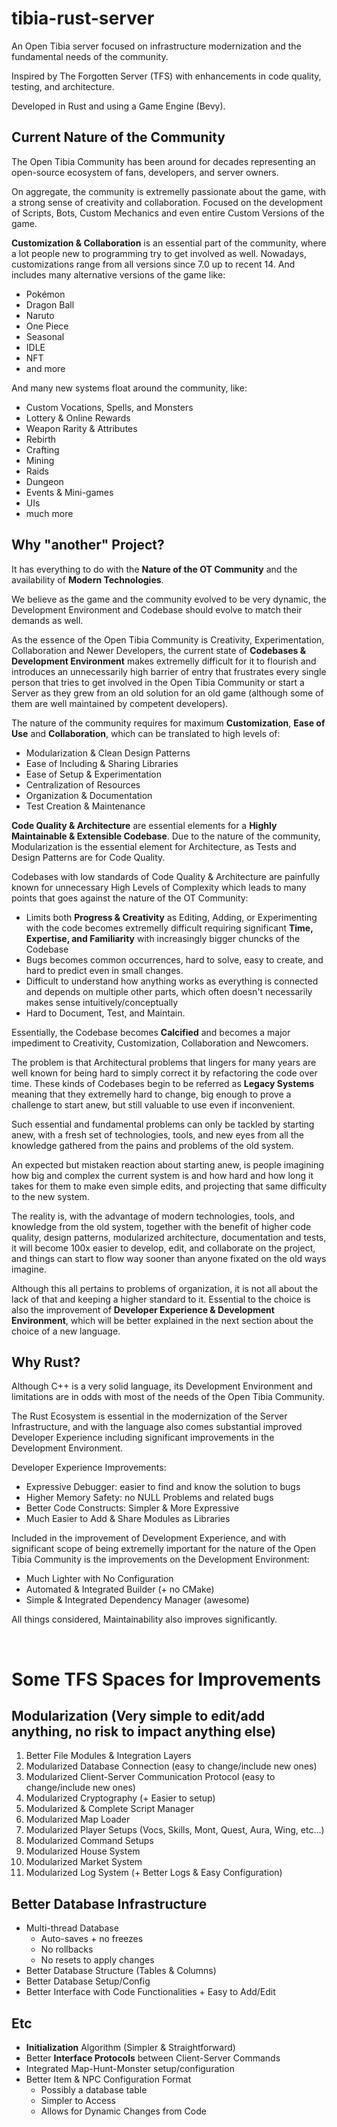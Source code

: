 # tibia-rust-server
An Open Tibia server focused on infrastructure modernization and the fundamental needs of the community.

Inspired by The Forgotten Server (TFS) with enhancements in code quality, testing, and architecture.

Developed in Rust and using a Game Engine (Bevy).

## Current Nature of the Community

The Open Tibia Community has been around for decades representing an open-source ecosystem of fans, developers, and server owners.

On aggregate, the community is extremelly passionate about the game, with a strong sense of creativity and collaboration. Focused on the development of Scripts, Bots, Custom Mechanics and even entire Custom Versions of the game. 

**Customization & Collaboration** is an essential part of the community, where a lot people new to programming try to get involved as well. Nowadays, customizations range from all versions since 7.0 up to recent 14. And includes many alternative versions of the game like:
- Pokémon
- Dragon Ball
- Naruto
- One Piece
- Seasonal
- IDLE
- NFT
- and more

And many new systems float around the community, like:
- Custom Vocations, Spells, and Monsters
- Lottery & Online Rewards
- Weapon Rarity & Attributes
- Rebirth
- Crafting
- Mining
- Raids
- Dungeon
- Events & Mini-games
- UIs
- much more

## Why "another" Project?
It has everything to do with the **Nature of the OT Community** and the availability of **Modern Technologies**.

We believe as the game and the community evolved to be very dynamic, the Development Environment and Codebase should evolve to match their demands as well.

As the essence of the Open Tibia Community is Creativity, Experimentation, Collaboration and Newer Developers, the current state of **Codebases & Development Environment** makes extremelly difficult for it to flourish and introduces an unnecessarily high barrier of entry that frustrates every single person that tries to get involved in the Open Tibia Community or start a Server as they grew from an old solution for an old game (although some of them are well maintained by competent developers). 

The nature of the community requires for maximum **Customization**, **Ease of Use** and **Collaboration**, which can be translated to high levels of:
- Modularization & Clean Design Patterns
- Ease of Including & Sharing Libraries
- Ease of Setup & Experimentation
- Centralization of Resources
- Organization & Documentation
- Test Creation & Maintenance

**Code Quality & Architecture** are essential elements for a **Highly Maintainable & Extensible Codebase**. Due to the nature of the community, Modularization is the essential element for Architecture, as Tests and Design Patterns are for Code Quality.

Codebases with low standards of Code Quality & Architecture are painfully known for unnecessary High Levels of Complexity which leads to many points that goes against the nature of the OT Community:
- Limits both **Progress & Creativity** as Editing, Adding, or Experimenting with the code becomes extremelly difficult requiring significant **Time, Expertise, and Familiarity** with increasingly bigger chuncks of the Codebase
- Bugs becomes common occurrences, hard to solve, easy to create, and hard to predict even in small changes.
- Difficult to understand how anything works as everything is connected and depends on multiple other parts, which often doesn't necessarily makes sense intuitively/conceptually
- Hard to Document, Test, and Maintain.

Essentially, the Codebase becomes **Calcified** and becomes a major impediment to Creativity, Customization, Collaboration and Newcomers.

The problem is that Architectural problems that lingers for many years are well known for being hard to simply correct it by refactoring the code over time. These kinds of Codebases begin to be referred as **Legacy Systems** meaning that they extremelly hard to change, big enough to prove a challenge to start anew, but still valuable to use even if inconvenient.

Such essential and fundamental problems can only be tackled by starting anew, with a fresh set of technologies, tools, and new eyes from all the knowledge gathered from the pains and problems of the old system.

An expected but mistaken reaction about starting anew, is people imagining how big and complex the current system is and how hard and how long it takes for them to make even simple edits, and projecting that same difficulty to the new system.

The reality is, with the advantage of modern technologies, tools, and knowledge from the old system, together with the benefit of higher code quality, design patterns, modularized architecture, documentation and tests, it will become 100x easier to develop, edit, and collaborate on the project, and things can start to flow way sooner than anyone fixated on the old ways imagine.

Although this all pertains to problems of organization, it is not all about the lack of that and keeping a higher standard to it. Essential to the choice is also the improvement of **Developer Experience & Development Environment**, which will be better explained in the next section about the choice of a new language.

## Why Rust?

Although C++ is a very solid language, its Development Environment and limitations are in odds with most of the needs of the Open Tibia Community.

The Rust Ecosystem is essential in the modernization of the Server Infrastructure, and with the language also comes substantial improved Developer Experience including significant improvements in the Development Environment.

Developer Experience Improvements:
- Expressive Debugger: easier to find and know the solution to bugs
- Higher Memory Safety: no NULL Problems and related bugs
- Better Code Constructs: Simpler & More Expressive
- Much Easier to Add & Share Modules as Libraries
 
Included in the improvement of Development Experience, and with significant scope of being extremelly important for the nature of the Open Tibia Community is the improvements on the Development Environment:
- Much Lighter with No Configuration
- Automated & Integrated Builder (+ no CMake)
- Simple & Integrated Dependency Manager (awesome)

All things considered, Maintainability also improves significantly.

</br>

# Some TFS Spaces for Improvements
## **Modularization** (Very simple to edit/add anything, no risk to impact anything else)
  1. Better File Modules & Integration Layers
  2. Modularized Database Connection (easy to change/include new ones)
  3. Modularized Client-Server Communication Protocol (easy to change/include new ones)
  4. Modularized Cryptography (+ Easier to setup)
  5. Modularized & Complete Script Manager
  6. Modularized Map Loader
  7. Modularized Player Setups (Vocs, Skills, Mont, Quest, Aura, Wing, etc...)
  8. Modularized Command Setups
  9. Modularized House System
  10. Modularized Market System
  11. Modularized Log System (+ Better Logs & Easy Configuration)

## Better **Database Infrastructure**
- Multi-thread Database
  - Auto-saves + no freezes
  - No rollbacks
  - No resets to apply changes
- Better Database Structure (Tables & Columns)
- Better Database Setup/Config
- Better Interface with Code Functionalities + Easy to Add/Edit

## Etc
- **Initialization** Algorithm (Simpler & Straightforward)
- Better **Interface Protocols** between Client-Server Commands
- Integrated Map-Hunt-Monster setup/configuration
- Better Item & NPC Configuration Format
  - Possibly a database table
  - Simpler to Access
  - Allows for Dynamic Changes from Code
